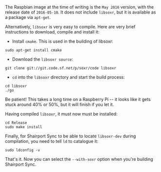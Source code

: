 
The Raspbian image at the time of writing is the `May 2016` version, with the release date of `2016-05-10`. It does not include `libsoxr`, but it is available as a package via `apt-get`.

Alternatively, `libsoxr` is very easy to compile. Here are very brief instructions to download, compile and install it:

* Install `cmake`. This is used in the building of libsoxr:
```
sudo apt-get install cmake
```
* Download the `libsoxr source`:
```
git clone git://git.code.sf.net/p/soxr/code libsoxr
```
* `cd` into the `libsoxr` directory and start the build process:
```
cd libsoxr
./go
```
Be patient! This takes a long time on a Raspberry Pi -- it looks like it gets stuck around 40% or 50%, but it will finish if you let it.

Having compiled `libsoxr`, it must now must be installed:
```
cd Release
sudo make install
```
Finally, for Shairport Sync to be able to locate `libsoxr-dev` during compilation, you need to tell `ld` to catalogue it:
```
sudo ldconfig -v
```
That's it. Now you can select the `--with-soxr` option when you're building Shairport Sync.
